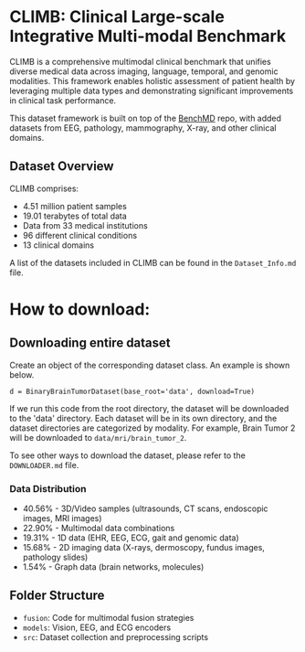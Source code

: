 # CLIMB: Clinical Large-scale Integrative Multi-modal Benchmark

CLIMB is a comprehensive multimodal clinical benchmark that unifies diverse medical data across imaging, language, temporal, and genomic modalities. This framework enables holistic assessment of patient health by leveraging multiple data types and demonstrating significant improvements in clinical task performance.

This dataset framework is built on top of the [BenchMD](https://github.com/rajpurkarlab/BenchMD) repo, with added datasets from EEG, pathology, mammography, X-ray, and other clinical domains.

## Dataset Overview

CLIMB comprises:
- 4.51 million patient samples
- 19.01 terabytes of total data
- Data from 33 medical institutions
- 96 different clinical conditions
- 13 clinical domains

A list of the datasets included in CLIMB can be found in the `Dataset_Info.md` file. 

# How to download:
## Downloading entire dataset
Create an object of the corresponding dataset class. An example is shown below.
```
d = BinaryBrainTumorDataset(base_root='data', download=True)
```
If we run this code from the root directory, the dataset will be downloaded to the 'data' directory.
Each dataset will be in its own directory, and the dataset directories are categorized by modality.
For example, Brain Tumor 2 will be downloaded to `data/mri/brain_tumor_2`.

To see other ways to download the dataset, please refer to the `DOWNLOADER.md` file.

### Data Distribution

- 40.56% - 3D/Video samples (ultrasounds, CT scans, endoscopic images, MRI images)
- 22.90% - Multimodal data combinations
- 19.31% - 1D data (EHR, EEG, ECG, gait and genomic data)
- 15.68% - 2D imaging data (X-rays, dermoscopy, fundus images, pathology slides)
- 1.54% - Graph data (brain networks, molecules)

## Folder Structure

- `fusion`: Code for multimodal fusion strategies
- `models`: Vision, EEG, and ECG encoders
- `src`: Dataset collection and preprocessing scripts
